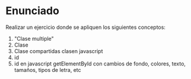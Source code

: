 # Enunciado
Realizar un ejercicio donde se apliquen los siguientes conceptos:
1. "Clase multiple"
2. Clase
3. Clase compartidas clasen javascript
4. id
5. id en javascript getElementById con cambios de fondo, colores, texto, tamaños, tipos de letra, etc
